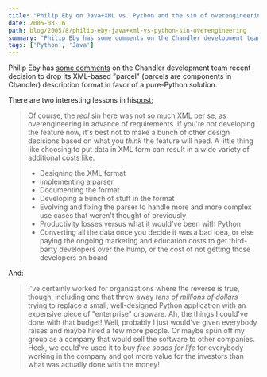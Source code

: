 ```yaml
---
title: "Philip Eby on Java+XML vs. Python and the sin of overengineering"
date: 2005-08-16
path: blog/2005/8/philip-eby-java+xml-vs-python-sin-overengineering
summary: "Philip Eby has some comments on the Chandler development team recent decision to drop its XML-based \"parcel\" (parcels are components in Chandler) description format in favor of a pure-Python solution."
tags: ['Python', 'Java']
---
```


Philip Eby has <a href="http://dirtsimple.org/2005/08/chandler-begins-recovery-from-xml.html">some
comments</a> on the Chandler development team recent decision to drop its
XML-based "parcel" (parcels are components in Chandler) description format
in favor of a pure-Python solution.

There are two interesting lessons in his<a href="http://dirtsimple.org/2005/08/chandler-begins-recovery-from-xml.html">post:</a>

<blockquote>
Of course, the <span style="font-style: italic;">real</span> sin here was
not so much XML per se, as overengineering in advance of requirements. If
you're not developing the feature now, it's best not to make a bunch of
other design decisions based on what you <span style="font-style: italic;">think</span> the feature will need. A little
thing like choosing to put data in XML form can result in a wide variety of
additional costs like:<br><ul><li>Designing the XML format</li>

<li>Implementing a parser</li>

<li>Documenting the format</li>

<li>Developing a bunch of stuff in the format</li>

<li>Evolving and fixing the parser to handle more and more complex use
cases that weren't thought of previously</li>

<li>Productivity losses versus what it would've been with Python<br></li>

<li>Converting all the data once you decide it was a bad idea, or else
paying the ongoing marketing and education costs to get third-party
developers over the hump, or the cost of not getting those developers on
board</li>
</ul>
</blockquote>

And:

<blockquote>
I've certainly worked for organizations where the reverse is true, though,
including one that threw away <span style="font-style: italic;">tens of
millions of dollars</span> trying to replace a small, well-designed Python
application with an expensive piece of "enterprise" crapware. Ah, the
things I could've done with that budget! Well, probably I just would've
given everybody raises and maybe hired a few more people. Or maybe spun off
my group as a company that would sell the software to other companies.
Heck, we could've used it to buy <span style="font-style: italic;">free
sodas for life</span> for everybody working in the company and got more
value for the investors than what was actually done with the money!
</blockquote> 

